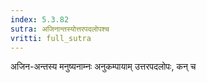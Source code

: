 ```yaml
---
index: 5.3.82
sutra: अजिनान्तस्योत्तरपदलोपश्च
vritti: full_sutra
---
```


अजिन-अन्तस्य मनुष्यनाम्नः अनुकम्पायाम् उत्तरपदलोपः, कन् च 